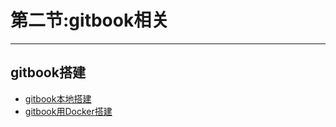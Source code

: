 # 第二节:gitbook相关

---
## gitbook搭建
- [gitbook本地搭建](https://blog.csdn.net/lu_embedded/article/details/81100704)
- [gitbook用Docker搭建](https://www.cnblogs.com/xiaomingtx/p/5622514.html)